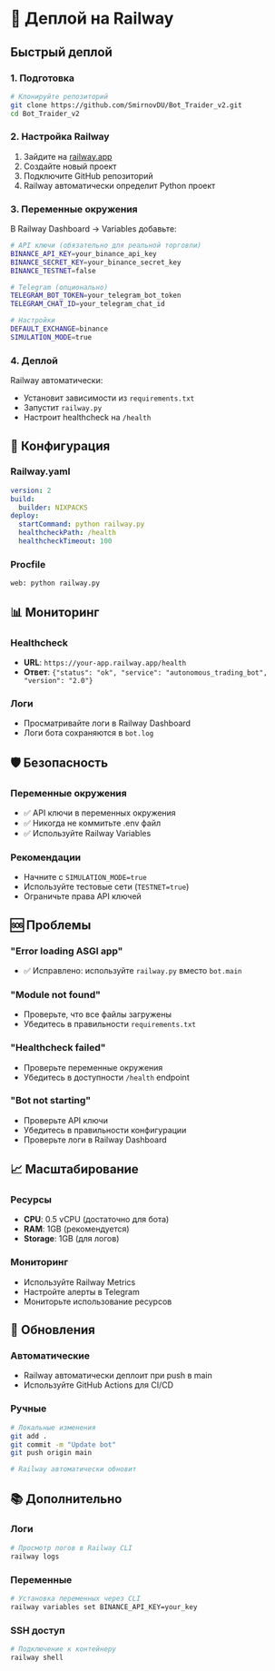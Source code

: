 # 🚀 Деплой на Railway

## Быстрый деплой

### 1. Подготовка
```bash
# Клонируйте репозиторий
git clone https://github.com/SmirnovDU/Bot_Traider_v2.git
cd Bot_Traider_v2
```

### 2. Настройка Railway

1. Зайдите на [railway.app](https://railway.app)
2. Создайте новый проект
3. Подключите GitHub репозиторий
4. Railway автоматически определит Python проект

### 3. Переменные окружения

В Railway Dashboard → Variables добавьте:

```bash
# API ключи (обязательно для реальной торговли)
BINANCE_API_KEY=your_binance_api_key
BINANCE_SECRET_KEY=your_binance_secret_key
BINANCE_TESTNET=false

# Telegram (опционально)
TELEGRAM_BOT_TOKEN=your_telegram_bot_token
TELEGRAM_CHAT_ID=your_telegram_chat_id

# Настройки
DEFAULT_EXCHANGE=binance
SIMULATION_MODE=true
```

### 4. Деплой

Railway автоматически:
- Установит зависимости из `requirements.txt`
- Запустит `railway.py`
- Настроит healthcheck на `/health`

## 🔧 Конфигурация

### Railway.yaml
```yaml
version: 2
build:
  builder: NIXPACKS
deploy:
  startCommand: python railway.py
  healthcheckPath: /health
  healthcheckTimeout: 100
```

### Procfile
```
web: python railway.py
```

## 📊 Мониторинг

### Healthcheck
- **URL**: `https://your-app.railway.app/health`
- **Ответ**: `{"status": "ok", "service": "autonomous_trading_bot", "version": "2.0"}`

### Логи
- Просматривайте логи в Railway Dashboard
- Логи бота сохраняются в `bot.log`

## 🛡️ Безопасность

### Переменные окружения
- ✅ API ключи в переменных окружения
- ✅ Никогда не коммитьте .env файл
- ✅ Используйте Railway Variables

### Рекомендации
- Начните с `SIMULATION_MODE=true`
- Используйте тестовые сети (`TESTNET=true`)
- Ограничьте права API ключей

## 🆘 Проблемы

### "Error loading ASGI app"
- ✅ Исправлено: используйте `railway.py` вместо `bot.main`

### "Module not found"
- Проверьте, что все файлы загружены
- Убедитесь в правильности `requirements.txt`

### "Healthcheck failed"
- Проверьте переменные окружения
- Убедитесь в доступности `/health` endpoint

### "Bot not starting"
- Проверьте API ключи
- Убедитесь в правильности конфигурации
- Проверьте логи в Railway Dashboard

## 📈 Масштабирование

### Ресурсы
- **CPU**: 0.5 vCPU (достаточно для бота)
- **RAM**: 1GB (рекомендуется)
- **Storage**: 1GB (для логов)

### Мониторинг
- Используйте Railway Metrics
- Настройте алерты в Telegram
- Мониторьте использование ресурсов

## 🔄 Обновления

### Автоматические
- Railway автоматически деплоит при push в main
- Используйте GitHub Actions для CI/CD

### Ручные
```bash
# Локальные изменения
git add .
git commit -m "Update bot"
git push origin main

# Railway автоматически обновит
```

## 📚 Дополнительно

### Логи
```bash
# Просмотр логов в Railway CLI
railway logs
```

### Переменные
```bash
# Установка переменных через CLI
railway variables set BINANCE_API_KEY=your_key
```

### SSH доступ
```bash
# Подключение к контейнеру
railway shell
```
